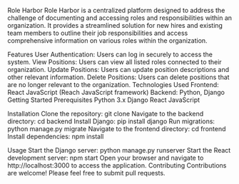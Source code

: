 Role Harbor
Role Harbor is a centralized platform designed to address the challenge of documenting and accessing roles and responsibilities within an organization. It provides a streamlined solution for new hires and existing team members to outline their job responsibilities and access comprehensive information on various roles within the organization.

Features
User Authentication: Users can log in securely to access the system.
View Positions: Users can view all listed roles connected to their organization.
Update Positions: Users can update position descriptions and other relevant information.
Delete Positions: Users can delete positions that are no longer relevant to the organization.
Technologies Used
Frontend: React JavaScript (Reach JavaScript framework)
Backend: Python, Django
Getting Started
Prerequisites
Python 3.x
Django
React JavaScript

Installation
Clone the repository: git clone <repository-url>
Navigate to the backend directory: cd backend
Install Django: pip install django
Run migrations: python manage.py migrate
Navigate to the frontend directory: cd frontend
Install dependencies: npm install

Usage
Start the Django server: python manage.py runserver
Start the React development server: npm start
Open your browser and navigate to http://localhost:3000 to access the application.
Contributing
Contributions are welcome! Please feel free to submit pull requests.
